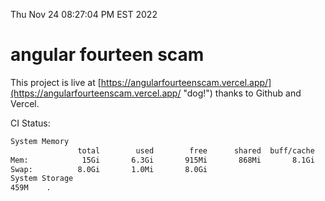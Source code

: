 Thu Nov 24 08:27:04 PM EST 2022

# angular fourteen scam


This project is live at [https://angularfourteenscam.vercel.app/](https://angularfourteenscam.vercel.app/ "dog!") thanks to Github and Vercel.

CI Status: 

```bash
System Memory
               total        used        free      shared  buff/cache   available
Mem:            15Gi       6.3Gi       915Mi       868Mi       8.1Gi       7.8Gi
Swap:          8.0Gi       1.0Mi       8.0Gi
System Storage
459M	.
```
